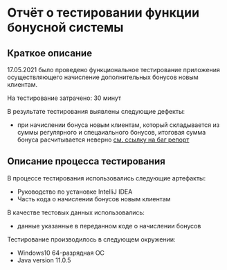 # Отчёт о тестировании функции бонусной системы 

## Краткое описание

17.05.2021 было проведено функциональное тестирование приложения осуществляющего начисление дополнительных бонусов новым клиентам.

На тестирование затрачено: 30 минут

В результате тестирования выявлены следующие дефекты:
* при начислении бонуса новым клиентам, который складывается из суммы регулярного и спецаиального бонусов, итоговая сумма бонуса расчитывается неверно [см. ссылку на баг репорт](https://github.com/annsolou/Java-Homework1.2.2-Precision/issues/1)

## Описание процесса тестирования

В процессе тестирования использовались следующие артефакты:
* Руководство по установке IntelliJ IDEA
* Часть кода о начислении бонусов новым клиентам 

В качестве тестовых данных использовались:
* данные указанные в переданном коде о начислении бонусов


Тестирование производилось в следующем окружении:
* Windows10 64-разрядная ОС
* Java version 11.0.5
